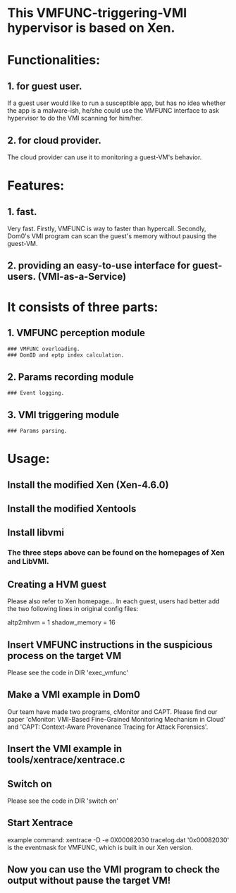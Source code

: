 # This VMFUNC-triggering-VMI hypervisor is based on Xen.

# Functionalities:
## 1. for guest user. 
If a guest user would like to run a susceptible app, but has no idea whether the app is a malware-ish, he/she could use the VMFUNC interface to ask hypervisor to do the VMI scanning for him/her.
## 2. for cloud provider. 
The cloud provider can use it to monitoring a guest-VM's behavior.

# Features:
## 1. fast. 
Very fast. Firstly, VMFUNC is way to faster than hypercall. Secondly, Dom0's VMI program can scan the guest's memory without pausing the guest-VM.
## 2. providing an easy-to-use interface for guest-users. (VMI-as-a-Service)

# It consists of three parts:
## 1. VMFUNC perception module
    ### VMFUNC overloading.
    ### DomID and eptp index calculation.
## 2. Params recording module
    ### Event logging.
## 3. VMI triggering module
    ### Params parsing.

# Usage:
## Install the modified Xen (Xen-4.6.0)
## Install the modified Xentools
## Install libvmi
### The three steps above can be found on the homepages of Xen and LibVMI.

## Creating a HVM guest
Please also refer to Xen homepage...
In each guest, users had better add the two following lines in original config files:

altp2mhvm = 1
shadow_memory = 16

## Insert VMFUNC instructions in the suspicious process on the target VM
Please see the code in DIR 'exec_vmfunc'

## Make a VMI example in Dom0
Our team have made two programs, cMonitor and CAPT.
Please find our paper 'cMonitor: VMI-Based Fine-Grained Monitoring Mechanism in Cloud' and 'CAPT: Context-Aware Provenance Tracing for Attack Forensics'.

## Insert the VMI example in tools/xentrace/xentrace.c

## Switch on
Please see the code in DIR 'switch on'

## Start Xentrace
example command: xentrace -D -e 0X00082030 tracelog.dat
'0x00082030' is the eventmask for VMFUNC, which is built in our Xen version.

## Now you can use the VMI program to check the output without pause the target VM!
